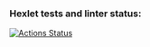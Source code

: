 ### Hexlet tests and linter status:
[![Actions Status](https://github.com/amd-9/rails-project-lvl2/workflows/hexlet-check/badge.svg)](https://github.com/amd-9/rails-project-lvl2/actions)